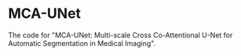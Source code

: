 # MCA-UNet
The code for "MCA-UNet: Multi-scale Cross Co-Attentional U-Net for Automatic Segmentation in Medical Imaging".
